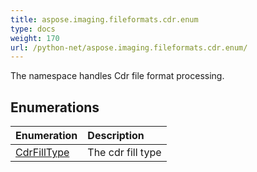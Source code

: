 ```yaml
---
title: aspose.imaging.fileformats.cdr.enum
type: docs
weight: 170
url: /python-net/aspose.imaging.fileformats.cdr.enum/
---
```



The namespace handles Cdr file format processing.

## **Enumerations**
|**Enumeration**|**Description**|
| :- | :- |
|[CdrFillType](/imaging/python-net/aspose.imaging.fileformats.cdr.enum/cdrfilltype/)|The cdr fill type|

